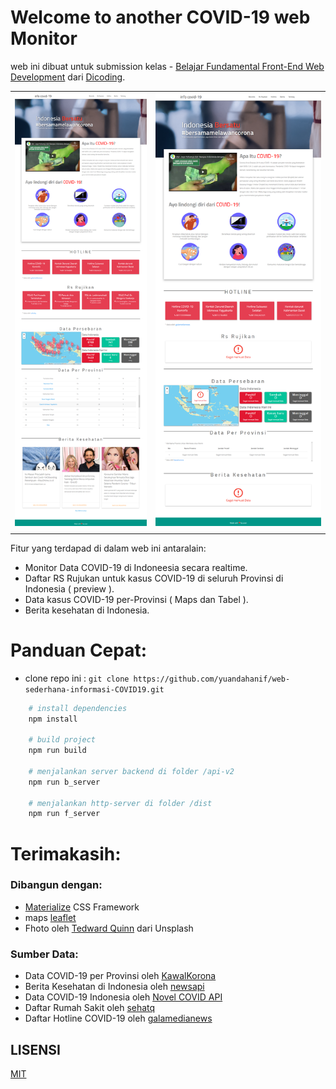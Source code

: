 # Welcome to another COVID-19 web Monitor

web ini dibuat untuk submission kelas -   [Belajar Fundamental Front-End Web Development](https://www.dicoding.com/academies/163) dari [Dicoding](https://www.dicoding.com).

|  |  |
|--|--|
| ![Tampilan data berhasil di load](https://raw.githubusercontent.com/yuandahanif/web-sederhana-informasi-COVID19/master/src/images/FireShot%20Capture%20001%20-%20Informasi%20COVID-19%20Indonesia%20-%20127.0.0.1.png) | ![Tampilan saat data gagal di load](https://raw.githubusercontent.com/yuandahanif/web-sederhana-informasi-COVID19/master/src/images/FireShot%20Capture%20002%20-%20Informasi%20COVID-19%20Indonesia%20-%20127.0.0.1.png) |
|||

Fitur yang terdapad di dalam web ini antaralain:
 - Monitor Data COVID-19 di Indoneesia secara realtime.
 - Daftar RS Rujukan untuk kasus COVID-19 di seluruh Provinsi di Indonesia ( preview ).
 - Data kasus COVID-19 per-Provinsi ( Maps dan Tabel ).
 - Berita kesehatan di Indonesia.
 
# Panduan Cepat:

- clone repo ini : `git clone https://github.com/yuandahanif/web-sederhana-informasi-COVID19.git`
```bash
	# install dependencies 
	npm install
	
	# build project
	npm run build
	
	# menjalankan server backend di folder /api-v2
	npm run b_server
	
	# menjalankan http-server di folder /dist
	npm run f_server
```

# Terimakasih:
### Dibangun dengan:
 - [Materialize](http://materializecss.com/) CSS Framework
 - maps [leaflet](https://leafletjs.com/)
 - Fhoto oleh [Tedward Quinn](https://unsplash.com/@antaresqsq) dari Unsplash
 ### Sumber Data:
 - Data COVID-19 per Provinsi oleh [KawalKorona](https://kawalcorona.com/api/)
 - Berita Kesehatan di Indonesia oleh [newsapi](https://newsapi.org)
 - Data COVID-19 Indonesia oleh [Novel COVID API](https://corona.lmao.ninja/)
 - Daftar Rumah Sakit oleh [sehatq ](https://www.sehatq.com/artikel/daftar-rumah-sakit-untuk-penanganan-virus-corona-covid-19)
 - Daftar Hotline COVID-19 oleh [galamedianews](https://www.galamedianews.com/nasional/251379/ini-nomor-hotline-covid-19-go-id-seputar-corona.html)

## LISENSI

[MIT](https://github.com/all-contributors/all-contributors/blob/master/LICENSE)
